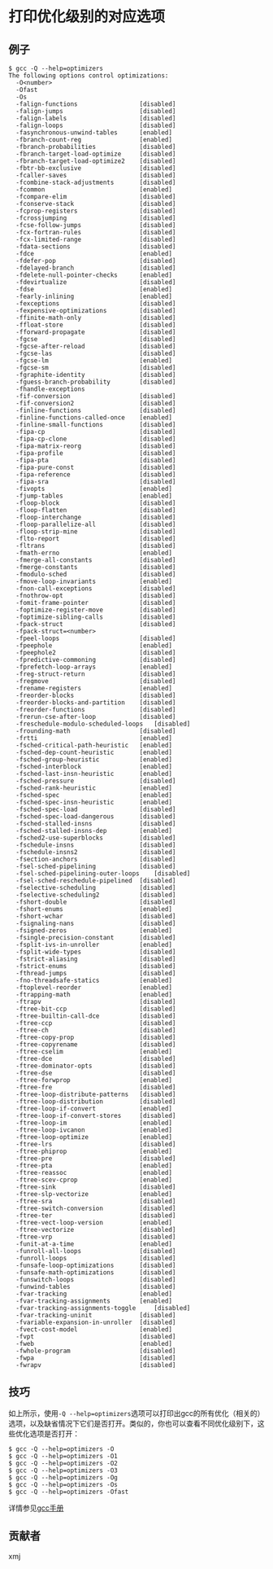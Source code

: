 # 打印优化级别的对应选项

## 例子

	$ gcc -Q --help=optimizers
	The following options control optimizations:
	  -O<number>                  		
	  -Ofast                      		
	  -Os                         		
	  -falign-functions           		[disabled]
	  -falign-jumps               		[disabled]
	  -falign-labels              		[disabled]
	  -falign-loops               		[disabled]
	  -fasynchronous-unwind-tables 		[enabled]
	  -fbranch-count-reg          		[enabled]
	  -fbranch-probabilities      		[disabled]
	  -fbranch-target-load-optimize 	[disabled]
	  -fbranch-target-load-optimize2 	[disabled]
	  -fbtr-bb-exclusive          		[disabled]
	  -fcaller-saves              		[disabled]
	  -fcombine-stack-adjustments 		[disabled]
	  -fcommon                    		[enabled]
	  -fcompare-elim              		[disabled]
	  -fconserve-stack            		[disabled]
	  -fcprop-registers           		[disabled]
	  -fcrossjumping              		[disabled]
	  -fcse-follow-jumps          		[disabled]
	  -fcx-fortran-rules          		[disabled]
	  -fcx-limited-range          		[disabled]
	  -fdata-sections             		[disabled]
	  -fdce                       		[enabled]
	  -fdefer-pop                 		[disabled]
	  -fdelayed-branch            		[disabled]
	  -fdelete-null-pointer-checks 		[enabled]
	  -fdevirtualize              		[disabled]
	  -fdse                       		[enabled]
	  -fearly-inlining            		[enabled]
	  -fexceptions                		[disabled]
	  -fexpensive-optimizations   		[disabled]
	  -ffinite-math-only          		[disabled]
	  -ffloat-store               		[disabled]
	  -fforward-propagate         		[disabled]
	  -fgcse                      		[disabled]
	  -fgcse-after-reload         		[disabled]
	  -fgcse-las                  		[disabled]
	  -fgcse-lm                   		[enabled]
	  -fgcse-sm                   		[disabled]
	  -fgraphite-identity         		[disabled]
	  -fguess-branch-probability  		[disabled]
	  -fhandle-exceptions         		
	  -fif-conversion             		[disabled]
	  -fif-conversion2            		[disabled]
	  -finline-functions          		[disabled]
	  -finline-functions-called-once 	[enabled]
	  -finline-small-functions    		[disabled]
	  -fipa-cp                    		[disabled]
	  -fipa-cp-clone              		[disabled]
	  -fipa-matrix-reorg          		[disabled]
	  -fipa-profile               		[disabled]
	  -fipa-pta                   		[disabled]
	  -fipa-pure-const            		[disabled]
	  -fipa-reference             		[disabled]
	  -fipa-sra                   		[disabled]
	  -fivopts                    		[enabled]
	  -fjump-tables               		[enabled]
	  -floop-block                		[disabled]
	  -floop-flatten              		[disabled]
	  -floop-interchange          		[disabled]
	  -floop-parallelize-all      		[disabled]
	  -floop-strip-mine           		[disabled]
	  -flto-report                		[disabled]
	  -fltrans                    		[disabled]
	  -fmath-errno                		[enabled]
	  -fmerge-all-constants       		[disabled]
	  -fmerge-constants           		[disabled]
	  -fmodulo-sched              		[disabled]
	  -fmove-loop-invariants      		[enabled]
	  -fnon-call-exceptions       		[disabled]
	  -fnothrow-opt               		[disabled]
	  -fomit-frame-pointer        		[disabled]
	  -foptimize-register-move    		[disabled]
	  -foptimize-sibling-calls    		[disabled]
	  -fpack-struct               		[disabled]
	  -fpack-struct=<number>      		
	  -fpeel-loops                		[disabled]
	  -fpeephole                  		[enabled]
	  -fpeephole2                 		[disabled]
	  -fpredictive-commoning      		[disabled]
	  -fprefetch-loop-arrays      		[enabled]
	  -freg-struct-return         		[disabled]
	  -fregmove                   		[disabled]
	  -frename-registers          		[enabled]
	  -freorder-blocks            		[disabled]
	  -freorder-blocks-and-partition 	[disabled]
	  -freorder-functions         		[disabled]
	  -frerun-cse-after-loop      		[disabled]
	  -freschedule-modulo-scheduled-loops 	[disabled]
	  -frounding-math             		[disabled]
	  -frtti                      		[enabled]
	  -fsched-critical-path-heuristic 	[enabled]
	  -fsched-dep-count-heuristic 		[enabled]
	  -fsched-group-heuristic     		[enabled]
	  -fsched-interblock          		[enabled]
	  -fsched-last-insn-heuristic 		[enabled]
	  -fsched-pressure            		[disabled]
	  -fsched-rank-heuristic      		[enabled]
	  -fsched-spec                		[enabled]
	  -fsched-spec-insn-heuristic 		[enabled]
	  -fsched-spec-load           		[disabled]
	  -fsched-spec-load-dangerous 		[disabled]
	  -fsched-stalled-insns       		[disabled]
	  -fsched-stalled-insns-dep   		[enabled]
	  -fsched2-use-superblocks    		[disabled]
	  -fschedule-insns            		[disabled]
	  -fschedule-insns2           		[disabled]
	  -fsection-anchors           		[disabled]
	  -fsel-sched-pipelining      		[disabled]
	  -fsel-sched-pipelining-outer-loops 	[disabled]
	  -fsel-sched-reschedule-pipelined 	[disabled]
	  -fselective-scheduling      		[disabled]
	  -fselective-scheduling2     		[disabled]
	  -fshort-double              		[disabled]
	  -fshort-enums               		[enabled]
	  -fshort-wchar               		[disabled]
	  -fsignaling-nans            		[disabled]
	  -fsigned-zeros              		[enabled]
	  -fsingle-precision-constant 		[disabled]
	  -fsplit-ivs-in-unroller     		[enabled]
	  -fsplit-wide-types          		[disabled]
	  -fstrict-aliasing           		[disabled]
	  -fstrict-enums              		[disabled]
	  -fthread-jumps              		[disabled]
	  -fno-threadsafe-statics     		[enabled]
	  -ftoplevel-reorder          		[enabled]
	  -ftrapping-math             		[enabled]
	  -ftrapv                     		[disabled]
	  -ftree-bit-ccp              		[disabled]
	  -ftree-builtin-call-dce     		[disabled]
	  -ftree-ccp                  		[disabled]
	  -ftree-ch                   		[disabled]
	  -ftree-copy-prop            		[disabled]
	  -ftree-copyrename           		[disabled]
	  -ftree-cselim               		[enabled]
	  -ftree-dce                  		[disabled]
	  -ftree-dominator-opts       		[disabled]
	  -ftree-dse                  		[disabled]
	  -ftree-forwprop             		[enabled]
	  -ftree-fre                  		[disabled]
	  -ftree-loop-distribute-patterns 	[disabled]
	  -ftree-loop-distribution    		[disabled]
	  -ftree-loop-if-convert      		[enabled]
	  -ftree-loop-if-convert-stores 	[disabled]
	  -ftree-loop-im              		[enabled]
	  -ftree-loop-ivcanon         		[enabled]
	  -ftree-loop-optimize        		[enabled]
	  -ftree-lrs                  		[disabled]
	  -ftree-phiprop              		[enabled]
	  -ftree-pre                  		[disabled]
	  -ftree-pta                  		[enabled]
	  -ftree-reassoc              		[enabled]
	  -ftree-scev-cprop           		[enabled]
	  -ftree-sink                 		[disabled]
	  -ftree-slp-vectorize        		[enabled]
	  -ftree-sra                  		[disabled]
	  -ftree-switch-conversion    		[disabled]
	  -ftree-ter                  		[disabled]
	  -ftree-vect-loop-version    		[enabled]
	  -ftree-vectorize            		[disabled]
	  -ftree-vrp                  		[disabled]
	  -funit-at-a-time            		[enabled]
	  -funroll-all-loops          		[disabled]
	  -funroll-loops              		[disabled]
	  -funsafe-loop-optimizations 		[disabled]
	  -funsafe-math-optimizations 		[disabled]
	  -funswitch-loops            		[disabled]
	  -funwind-tables             		[disabled]
	  -fvar-tracking              		[enabled]
	  -fvar-tracking-assignments  		[enabled]
	  -fvar-tracking-assignments-toggle 	[disabled]
	  -fvar-tracking-uninit       		[disabled]
	  -fvariable-expansion-in-unroller 	[disabled]
	  -fvect-cost-model           		[enabled]
	  -fvpt                       		[disabled]
	  -fweb                       		[enabled]
	  -fwhole-program             		[disabled]
	  -fwpa                       		[disabled]
	  -fwrapv                     		[disabled]

## 技巧

如上所示，使用`-Q --help=optimizers`选项可以打印出gcc的所有优化（相关的）选项，以及缺省情况下它们是否打开。类似的，你也可以查看不同优化级别下，这些优化选项是否打开：

	$ gcc -Q --help=optimizers -O
	$ gcc -Q --help=optimizers -O1
	$ gcc -Q --help=optimizers -O2
	$ gcc -Q --help=optimizers -O3
	$ gcc -Q --help=optimizers -Og
	$ gcc -Q --help=optimizers -Os
	$ gcc -Q --help=optimizers -Ofast

详情参见[gcc手册](https://gcc.gnu.org/onlinedocs/gcc/Overall-Options.html#Overall-Options)

## 贡献者

xmj

